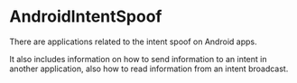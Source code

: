 # AndroidIntentSpoof

There are applications related to the intent spoof on Android apps.

It also includes information on how to send information to an intent in another application, also how to read information from an intent broadcast.
